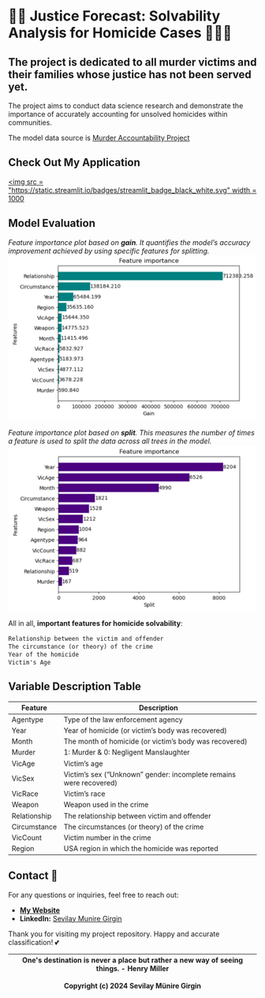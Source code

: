 # 🕵🏻 Justice Forecast: Solvability Analysis for Homicide Cases 👩🏻‍💻

## The project is dedicated to all murder victims and their families whose justice has not been served yet.

The project aims to conduct data science research and demonstrate the importance of accurately accounting for unsolved homicides within communities. 

The model data source is [Murder Accountability Project](https://www.murderdata.org/)

## Check Out My Application

[<img src = "https://static.streamlit.io/badges/streamlit_badge_black_white.svg" width = 1000](https://sevilaygirgin-app-homicide-prediction.streamlit.app/)


## Model Evaluation
*Feature importance plot based on **gain**. It quantifies the model’s accuracy improvement achieved by using specific features for splitting.*
[<img src="https://github.com/SevilayMuni/LGBM-homicide-prediction-app/blob/master/images2/Gain-Feature-Importance-Plot.png" width="600"/>](https://github.com/SevilayMuni/LGBM-homicide-prediction-app/blob/master/images2/Gain-Feature-Importance-Plot.png)

*Feature importance plot based on **split**. This measures the number of times a feature is used to split the data across all trees in the model.*
[<img src="https://github.com/SevilayMuni/LGBM-homicide-prediction-app/blob/master/images2/Split-Feature-Importance-Plot.png" width="600"/>](https://github.com/SevilayMuni/LGBM-homicide-prediction-app/blob/master/images2/Split-Feature-Importance-Plot.png)

All in all, **important features for homicide solvability**: 

    Relationship between the victim and offender
    The circumstance (or theory) of the crime
    Year of the homicide
    Victim's Age

## Variable Description Table

Feature | Description |
-----|-----|
Agentype| Type of the law enforcement agency
Year| Year of homicide (or victim’s body was recovered) 
Month| The month of homicide (or victim’s body was recovered)
Murder| 1: Murder & 0: Negligent Manslaughter
VicAge| Victim’s age
VicSex| Victim’s sex (“Unknown” gender: incomplete remains were recovered)
VicRace| Victim’s race
Weapon| Weapon used in the crime
Relationship| The relationship between victim and offender
Circumstance| The circumstances (or theory) of the crime
VicCount| Victim number in the crime
Region| USA region in which the homicide was reported

## Contact 📩
For any questions or inquiries, feel free to reach out:
- [**My Website**](https://sevilaymuni.github.io/Girgin/)
- **LinkedIn:** [Sevilay Munire Girgin](www.linkedin.com/in/sevilay-munire-girgin-8902a7159)

Thank you for visiting my project repository. Happy and accurate classification! 💕

| One's destination is never a place but rather a new way of seeing things. - Henry Miller |
-----|

<p align="center"> <b>Copyright (c) 2024 Sevilay Münire Girgin</b> </p>
